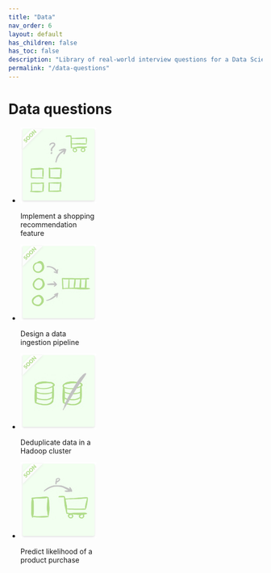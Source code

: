 ```yaml
---
title: "Data"
nav_order: 6
layout: default
has_children: false
has_toc: false
description: "Library of real-world interview questions for a Data Scientist."
permalink: "/data-questions"
---
```



# Data questions

<ul class="list-style-none">
    <li class="d-inline-block v-align-top mr-5" style="width: 150px;">
        <img src="/data/q1/cover.png" />
        <p>Implement a shopping recommendation feature</p>
    </li>
    <li class="d-inline-block v-align-top mr-5" style="width: 150px;">
        <img src="/data/q2/cover.png" />
        <p>Design a data ingestion pipeline</p>
    </li>
    <li class="d-inline-block v-align-top mr-5" style="width: 150px;">
        <img src="/data/q3/cover.png" />
        <p>Deduplicate data in a Hadoop cluster</p>
    </li>
    <li class="d-inline-block v-align-top mr-5" style="width: 150px;">
        <img src="/data/q4/cover.png" />
        <p>Predict likelihood of a product purchase</p>
    </li>
</ul>

